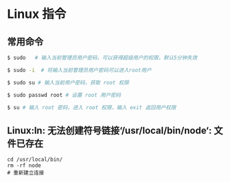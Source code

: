 # Linux 指令

## 常用命令

```sh
$ sudo   # 输入当前管理员用户密码，可以获得超级用户的权限，默认5分钟失效

$ sudo -i  # 将输入当前管理员用户密码可以进入root用户

$ sudo su # 输入当前用户密码，获取 root 权限

$ sudo passwd root # 设置 root 用户密码

$ su # 输入 root 密码，进入 root 权限，输入 exit 返回用户权限

```

## Linux:ln: 无法创建符号链接‘/usr/local/bin/node‘: 文件已存在

```
cd /usr/local/bin/
rm -rf node
# 重新建立连接
```